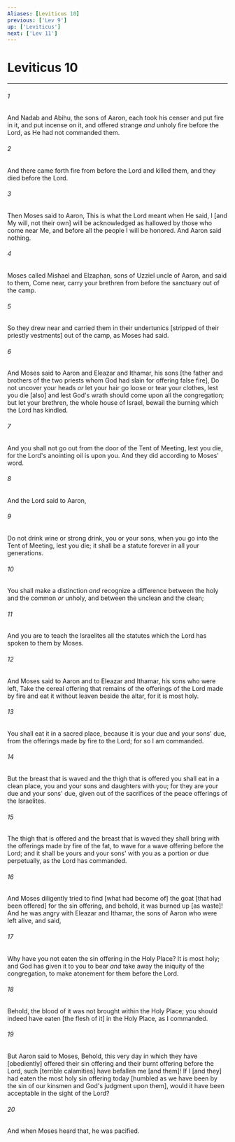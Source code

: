 ```yaml
---
Aliases: [Leviticus 10]
previous: ['Lev 9']
up: ['Leviticus']
next: ['Lev 11']
---
```

# Leviticus 10

***














###### 1 






And Nadab and Abihu, the sons of Aaron, each took his censer and put fire in it, and put incense on it, and offered strange _and_ unholy fire before the Lord, as He had not commanded them. 













###### 2 






And there came forth fire from before the Lord and killed them, and they died before the Lord. 













###### 3 






Then Moses said to Aaron, This is what the Lord meant when He said, I [and My will, not their own] will be acknowledged as hallowed by those who come near Me, and before all the people I will be honored. And Aaron said nothing. 













###### 4 






Moses called Mishael and Elzaphan, sons of Uzziel uncle of Aaron, and said to them, Come near, carry your brethren from before the sanctuary out of the camp. 













###### 5 






So they drew near and carried them in their undertunics [stripped of their priestly vestments] out of the camp, as Moses had said. 













###### 6 






And Moses said to Aaron and Eleazar and Ithamar, his sons [the father and brothers of the two priests whom God had slain for offering false fire], Do not uncover your heads _or_ let your hair go loose or tear your clothes, lest you die [also] and lest God's wrath should come upon all the congregation; but let your brethren, the whole house of Israel, bewail the burning which the Lord has kindled. 













###### 7 






And you shall not go out from the door of the Tent of Meeting, lest you die, for the Lord's anointing oil is upon you. And they did according to Moses' word. 













###### 8 






And the Lord said to Aaron, 













###### 9 






Do not drink wine or strong drink, you or your sons, when you go into the Tent of Meeting, lest you die; it shall be a statute forever in all your generations. 













###### 10 






You shall make a distinction _and_ recognize a difference between the holy and the common _or_ unholy, and between the unclean and the clean; 













###### 11 






And you are to teach the Israelites all the statutes which the Lord has spoken to them by Moses. 













###### 12 






And Moses said to Aaron and to Eleazar and Ithamar, his sons who were left, Take the cereal offering that remains of the offerings of the Lord made by fire and eat it without leaven beside the altar, for it is most holy. 













###### 13 






You shall eat it in a sacred place, because it is your due and your sons' due, from the offerings made by fire to the Lord; for so I am commanded. 













###### 14 






But the breast that is waved and the thigh that is offered you shall eat in a clean place, you and your sons and daughters with you; for they are your due and your sons' due, given out of the sacrifices of the peace offerings of the Israelites. 













###### 15 






The thigh that is offered and the breast that is waved they shall bring with the offerings made by fire of the fat, to wave for a wave offering before the Lord; and it shall be yours and your sons' with you as a portion _or_ due perpetually, as the Lord has commanded. 













###### 16 






And Moses diligently tried to find [what had become of] the goat [that had been offered] for the sin offering, and behold, it was burned up [as waste]! And he was angry with Eleazar and Ithamar, the sons of Aaron who were left alive, and said, 













###### 17 






Why have you not eaten the sin offering in the Holy Place? It is most holy; and God has given it to you to bear _and_ take away the iniquity of the congregation, to make atonement for them before the Lord. 













###### 18 






Behold, the blood of it was not brought within the Holy Place; you should indeed have eaten [the flesh of it] in the Holy Place, as I commanded. 













###### 19 






But Aaron said to Moses, Behold, this very day in which they have [obediently] offered their sin offering and their burnt offering before the Lord, such [terrible calamities] have befallen me [and them]! If I [and they] had eaten the most holy sin offering today [humbled as we have been by the sin of our kinsmen and God's judgment upon them], would it have been acceptable in the sight of the Lord? 













###### 20 






And when Moses heard that, he was pacified.
